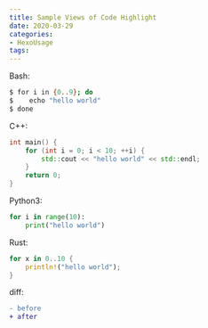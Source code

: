 ```yaml
---
title: Sample Views of Code Highlight
date: 2020-03-29
categories:
- HexoUsage
tags:
---
```


Bash:
<!-- --> 
```bash
$ for i in {0..9}; do
$    echo "hello world"
$ done
```
<!-- --> 

C++:
<!-- --> 
```cpp
int main() {
    for (int i = 0; i < 10; ++i) {
        std::cout << "hello world" << std::endl;
    }
    return 0;
}
```

Python3:
```py
for i in range(10):
    print("hello world")
```

Rust:
```rs
for x in 0..10 {
    println!("hello world");
}
```

diff:
```diff
- before
+ after
```
